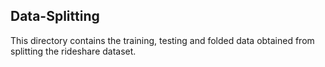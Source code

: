 ## Data-Splitting

This directory contains the training, testing and folded data obtained from splitting
the rideshare dataset. 
